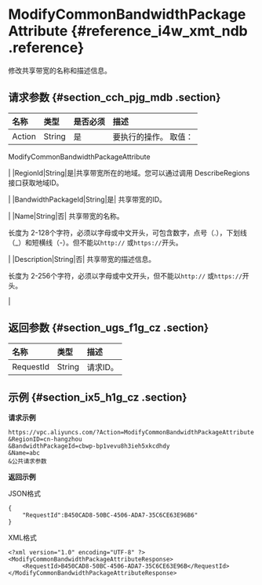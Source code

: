 # ModifyCommonBandwidthPackageAttribute {#reference_i4w_xmt_ndb .reference}

修改共享带宽的名称和描述信息。

## 请求参数 {#section_cch_pjg_mdb .section}

|名称|类型|是否必须|描述|
|:-|:-|:---|:-|
|Action|String|是| 要执行的操作。 取值：

 ModifyCommonBandwidthPackageAttribute

 |
|RegionId|String|是|共享带宽所在的地域。您可以通过调用 DescribeRegions接口获取地域ID。

|
|BandwidthPackageId|String|是| 共享带宽的ID。

 |
|Name|String|否| 共享带宽的名称。

 长度为 2-128个字符，必须以字母或中文开头，可包含数字，点号（.），下划线（\_）和短横线（-）。但不能以`http://` 或`https://`开头。

 |
|Description|String|否| 共享带宽的描述信息。

 长度为 2-256个字符，必须以字母或中文开头，但不能以`http://` 或`https://`开头。

 |

## 返回参数 {#section_ugs_f1g_cz .section}

|名称|类型|描述|
|:-|:-|:-|
|RequestId|String|请求ID。|

## 示例 {#section_ix5_h1g_cz .section}

**请求示例**

``` {#ModifyVpnGatewayAttribute1}
https://vpc.aliyuncs.com/?Action=ModifyCommonBandwidthPackageAttribute
&RegionID=cn-hangzhou
&BandwidthPackageId=cbwp-bp1vevu8h3ieh5xkcdhdy
&Name=abc
&公共请求参数
```

**返回示例**

JSON格式

```
{
    "RequestId":B450CAD8-50BC-4506-ADA7-35C6CE63E96B6"
}
```

XML格式

```
<?xml version="1.0" encoding="UTF-8" ?>
<ModifyCommonBandwidthPackageAttributeResponse>
    <RequestId>B450CAD8-50BC-4506-ADA7-35C6CE63E96B</RequestId>
</ModifyCommonBandwidthPackageAttributeResponse>
```

